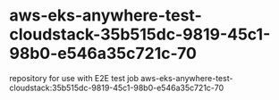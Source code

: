 # aws-eks-anywhere-test-cloudstack-35b515dc-9819-45c1-98b0-e546a35c721c-70
repository for use with E2E test job aws-eks-anywhere-test-cloudstack:35b515dc-9819-45c1-98b0-e546a35c721c-70
